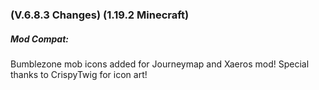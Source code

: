 ### **(V.6.8.3 Changes) (1.19.2 Minecraft)**

##### Mod Compat:
Bumblezone mob icons added for Journeymap and Xaeros mod! Special thanks to CrispyTwig for icon art!